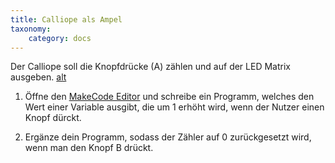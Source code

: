 ```yaml
---
title: Calliope als Ampel
taxonomy:
    category: docs
---
```


Der Calliope soll die Knopfdrücke (A) zählen und auf der LED Matrix ausgeben.
[alt](./zaehler.png)

1. Öffne den [MakeCode Editor](https://makecode.calliope.cc/) und schreibe ein Programm, welches den Wert einer Variable ausgibt, die um 1 erhöht wird, wenn der Nutzer einen Knopf dürckt.

2. Ergänze dein Programm, sodass der Zähler auf 0 zurückgesetzt wird, wenn man den Knopf B drückt.
